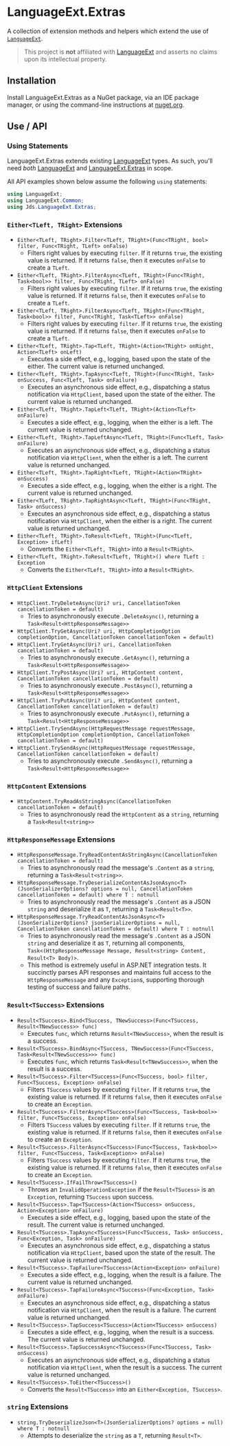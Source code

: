 # LanguageExt.Extras

A collection of extension methods and helpers which extend the use of [`LanguageExt`][LanguageExt].

> This project is **not** affiliated with [LanguageExt][] and asserts no claims upon its intellectual property.

## Installation

Install LanguageExt.Extras as a NuGet package, via an IDE package manager, or using the command-line instructions
at [nuget.org][].

## Use / API

### Using Statements

LanguageExt.Extras extends existing [LanguageExt][] types. As such, you'll need _both_ [LanguageExt][]
and [LanguageExt.Extras][nuget.org] in scope.

All API examples shown below assume the following `using` statements:

```c#
using LanguageExt;
using LanguageExt.Common;
using Jds.LanguageExt.Extras;
```

### `Either<TLeft, TRight>` Extensions

* `Either<TLeft, TRight>.Filter<TLeft, TRight>(Func<TRight, bool> filter, Func<TRight, TLeft> onFalse)`
  * Filters right values by executing `filter`. If it returns `true`, the existing value is returned. If it
    returns `false`, then it executes `onFalse` to create a `TLeft`.
* `Either<TLeft, TRight>.FilterAsync<TLeft, TRight>(Func<TRight, Task<bool>> filter, Func<TRight, TLeft> onFalse)`
  * Filters right values by executing `filter`. If it returns `true`, the existing value is returned. If it
    returns `false`, then it executes `onFalse` to create a `TLeft`.
* `Either<TLeft, TRight>.FilterAsync<TLeft, TRight>(Func<TRight, Task<bool>> filter, Func<TRight, Task<TLeft>> onFalse)`
  * Filters right values by executing `filter`. If it returns `true`, the existing value is returned. If it
    returns `false`, then it executes `onFalse` to create a `TLeft`.
* `Either<TLeft, TRight>.Tap<TLeft, TRight>(Action<TRight> onRight, Action<TLeft> onLeft)`
  * Executes a side effect, e.g., logging, based upon the state of the either. The current value is returned unchanged.
* `Either<TLeft, TRight>.TapAsync<TLeft, TRight>(Func<TRight, Task> onSuccess, Func<TLeft, Task> onFailure)`
  * Executes an asynchronous side effect, e.g., dispatching a status notification via `HttpClient`, based upon the state
    of the either. The current value is returned unchanged.
* `Either<TLeft, TRight>.TapLeft<TLeft, TRight>(Action<TLeft> onFailure)`
  * Executes a side effect, e.g., logging, when the either is a left. The current value is returned unchanged.
* `Either<TLeft, TRight>.TapLeftAsync<TLeft, TRight>(Func<TLeft, Task> onFailure)`
  * Executes an asynchronous side effect, e.g., dispatching a status notification via `HttpClient`, when the either is a
    left. The current value is returned unchanged.
* `Either<TLeft, TRight>.TapRight<TLeft, TRight>(Action<TRight> onSuccess)`
  * Executes a side effect, e.g., logging, when the either is a right. The current value is returned unchanged.
* `Either<TLeft, TRight>.TapRightAsync<TLeft, TRight>(Func<TRight, Task> onSuccess)`
  * Executes an asynchronous side effect, e.g., dispatching a status notification via `HttpClient`, when the either is a
    right. The current value is returned unchanged.
* `Either<TLeft, TRight>.ToResult<TLeft, TRight>(Func<TLeft, Exception> ifLeft)`
  * Converts the `Either<TLeft, TRight>` into a `Result<TRight>`.
* `Either<TLeft, TRight>.ToResult<TLeft, TRight>() where TLeft : Exception`
  * Converts the `Either<TLeft, TRight>` into a `Result<TRight>`.

### `HttpClient` Extensions

* `HttpClient.TryDeleteAsync(Uri? uri, CancellationToken cancellationToken = default)`
  * Tries to asynchronously execute `.DeleteAsync()`, returning a `Task<Result<HttpResponseMessage>>`
* `HttpClient.TryGetAsync(Uri? uri, HttpCompletionOption completionOption, CancellationToken cancellationToken = default)`
* `HttpClient.TryGetAsync(Uri? uri, CancellationToken cancellationToken = default)`
  * Tries to asynchronously execute `.GetAsync()`, returning a `Task<Result<HttpResponseMessage>>`
* `HttpClient.TryPostAsync(Uri? uri, HttpContent content, CancellationToken cancellationToken = default)`
  * Tries to asynchronously execute `.PostAsync()`, returning a `Task<Result<HttpResponseMessage>>`
* `HttpClient.TryPutAsync(Uri? uri, HttpContent content, CancellationToken cancellationToken = default)`
  * Tries to asynchronously execute `.PutAsync()`, returning a `Task<Result<HttpResponseMessage>>`
* `HttpClient.TrySendAsync(HttpRequestMessage requestMessage, HttpCompletionOption completionOption, CancellationToken cancellationToken = default)`
* `HttpClient.TrySendAsync(HttpRequestMessage requestMessage, CancellationToken cancellationToken = default)`
  * Tries to asynchronously execute `.SendAsync()`, returning a `Task<Result<HttpResponseMessage>>`

### `HttpContent` Extensions

* `HttpContent.TryReadAsStringAsync(CancellationToken cancellationToken = default)`
  * Tries to asynchronously read the `HttpContent` as a `string`, returning a `Task<Result<string>>`

### `HttpResponseMessage` Extensions

* `HttpResponseMessage.TryReadContentAsStringAsync(CancellationToken cancellationToken = default)`
  * Tries to asynchronously read the message's `.Content` as a `string`, returning a `Task<Result<string>>`.
* `HttpResponseMessage.TryDeserializeContentAsJsonAsync<T>(JsonSerializerOptions? options = null, CancellationToken cancellationToken = default) where T : notnull`
  * Tries to asynchronously read the message's `.Content` as a JSON `string` and deserialize it as `T`, returning a `Task<Result<T>>`.
* `HttpResponseMessage.TryReadContentAsJsonAsync<T>(JsonSerializerOptions? jsonSerializerOptions = null, CancellationToken cancellationToken = default) where T : notnull`
  * Tries to asynchronously read the message's `.Content` as a JSON `string` and deserialize it as `T`, returning all components, `Task<(HttpResponseMessage Message, Result<string> Content, Result<T> Body)>`.
  * This method is extremely useful in ASP.NET integration tests. It succinctly parses API responses and maintains full access to the `HttpResponseMessage` and any `Exception`s, supporting thorough testing of success and failure paths. 

### `Result<TSuccess>` Extensions

* `Result<TSuccess>.Bind<TSuccess, TNewSuccess>(Func<TSuccess, Result<TNewSuccess>> func)`
  * Executes `func`, which returns `Result<TNewSuccess>`, when the result is a success.
* `Result<TSuccess>.BindAsync<TSuccess, TNewSuccess>(Func<TSuccess, Task<Result<TNewSuccess>>> func)`
  * Executes `func`, which returns `Task<Result<TNewSuccess>>`, when the result is a success.
* `Result<TSuccess>.Filter<TSuccess>(Func<TSuccess, bool> filter, Func<TSuccess, Exception> onFalse)`
  * Filters `TSuccess` values by executing `filter`. If it returns `true`, the existing value is returned. If it returns `false`, then it executes `onFalse` to create an `Exception`.
* `Result<TSuccess>.FilterAsync<TSuccess>(Func<TSuccess, Task<bool>> filter, Func<TSuccess, Exception> onFalse)`
  * Filters `TSuccess` values by executing `filter`. If it returns `true`, the existing value is returned. If it returns `false`, then it executes `onFalse` to create an `Exception`.
* `Result<TSuccess>.FilterAsync<TSuccess>(Func<TSuccess, Task<bool>> filter, Func<TSuccess, Task<Exception>> onFalse)`
  * Filters `TSuccess` values by executing `filter`. If it returns `true`, the existing value is returned. If it returns `false`, then it executes `onFalse` to create an `Exception`.
* `Result<TSucess>.IfFailThrow<TSuccess>()`
  * Throws an `InvalidOperationException` if the `Result<TSucess>` is an `Exception`, returning `TSuccess` upon success.
* `Result<TSuccess>.Tap<TSuccess>(Action<TSuccess> onSuccess, Action<Exception> onFailure)`
  * Executes a side effect, e.g., logging, based upon the state of the result. The current value is returned unchanged.
* `Result<TSuccess>.TapAsync<TSuccess>(Func<TSuccess, Task> onSuccess, Func<Exception, Task> onFailure)`
  * Executes an asynchronous side effect, e.g., dispatching a status notification via `HttpClient`, based upon the state
    of the result. The current value is returned unchanged.
* `Result<TSuccess>.TapFailure<TSuccess>(Action<Exception> onFailure)`
  * Executes a side effect, e.g., logging, when the result is a failure. The current value is returned unchanged.
* `Result<TSuccess>.TapFailureAsync<TSuccess>(Func<Exception, Task> onFailure)`
  * Executes an asynchronous side effect, e.g., dispatching a status notification via `HttpClient`, when the result is a
    failure. The current value is returned unchanged.
* `Result<TSuccess>.TapSuccess<TSuccess>(Action<TSuccess> onSuccess)`
  * Executes a side effect, e.g., logging, when the result is a success. The current value is returned unchanged.
* `Result<TSuccess>.TapSuccessAsync<TSuccess>(Func<TSuccess, Task> onSuccess)`
  * Executes an asynchronous side effect, e.g., dispatching a status notification via `HttpClient`, when the result is a
    success. The current value is returned unchanged.
* `Result<TSuccess>.ToEither<TSuccess>()`
  * Converts the `Result<TSuccess>` into an `Either<Exception, TSuccess>`.

### `string` Extensions

* `string.TryDeserializeJson<T>(JsonSerializerOptions? options = null) where T : notnull`
  * Attempts to deserialize the `string` as a `T`, returning `Result<T>`.

[LanguageExt]: https://github.com/louthy/language-ext

[LanguageExt license]: https://github.com/louthy/language-ext/blob/main/LICENSE.md

[nuget.org]: https://www.nuget.org/packages/Jds.LanguageExt.Extras/
